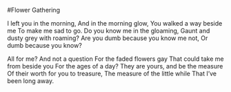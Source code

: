 #Flower Gathering

I left you in the morning, 
And in the morning glow,
You walked a way beside me
To make me sad to go.
Do you know me in the gloaming,
Gaunt and dusty grey with roaming?
Are you dumb because you know me not,
Or dumb because you know?

All for me? And not a question
For the faded flowers gay
That could take me from beside you
For the ages of a day?
They are yours, and be the measure 
Of their worth for you to treasure,
The measure of the little while
That I’ve been long away. 